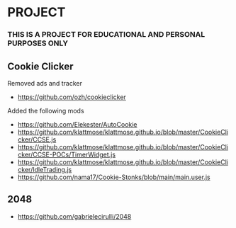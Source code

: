 # PROJECT
### THIS IS A PROJECT FOR EDUCATIONAL AND PERSONAL PURPOSES ONLY

## Cookie Clicker
Removed ads and tracker
- https://github.com/ozh/cookieclicker

Added the following mods
- https://github.com/Elekester/AutoCookie
- https://github.com/klattmose/klattmose.github.io/blob/master/CookieClicker/CCSE.js
- https://github.com/klattmose/klattmose.github.io/blob/master/CookieClicker/CCSE-POCs/TimerWidget.js
- https://github.com/klattmose/klattmose.github.io/blob/master/CookieClicker/IdleTrading.js
- https://github.com/nama17/Cookie-Stonks/blob/main/main.user.js

## 2048
- https://github.com/gabrielecirulli/2048